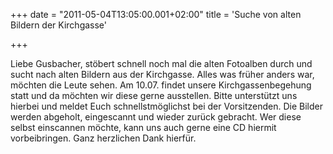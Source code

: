 +++
date = "2011-05-04T13:05:00.001+02:00"
title = 'Suche von alten Bildern der Kirchgasse'


+++

Liebe Gusbacher, stöbert schnell noch mal die alten Fotoalben durch und sucht nach alten Bildern aus der Kirchgasse. Alles was früher anders war, möchten die Leute sehen. Am 10.07. findet unsere Kirchgassenbegehung statt und da möchten wir diese gerne ausstellen. Bitte unterstützt uns hierbei und meldet Euch schnellstmöglichst bei der Vorsitzenden. Die Bilder werden abgeholt, eingescannt und wieder zurück gebracht. Wer diese selbst einscannen möchte, kann uns auch gerne eine CD hiermit vorbeibringen. Ganz herzlichen Dank hierfür.

      
